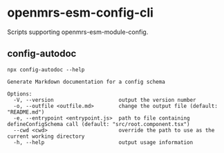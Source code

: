 # openmrs-esm-config-cli

Scripts supporting openmrs-esm-module-config.

## config-autodoc

```
npx config-autodoc --help

Generate Markdown documentation for a config schema

Options:
  -V, --version                     output the version number
  -o, --outfile <outfile.md>        change the output file (default: "README.md")
  -e, --entrypoint <entrypoint.js>  path to file containing defineConfigSchema call (default: "src/root.component.tsx")
  --cwd <cwd>                       override the path to use as the current working directory
  -h, --help                        output usage information
```
